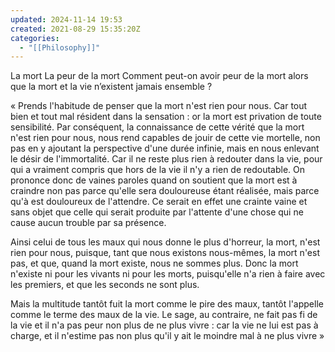 ```yaml
---
updated: 2024-11-14 19:53
created: 2021-08-29 15:35:20Z
categories:
  - "[[Philosophy]]"
---
```


La mort 
La peur de la mort
Comment peut-on avoir peur de la mort alors que la mort et la vie n’existent jamais ensemble ?


« Prends l'habitude de penser que la mort n'est rien pour nous. Car tout bien et tout mal résident dans la sensation : or la mort est privation de toute sensibilité. Par conséquent, la connaissance de cette vérité que la mort n'est rien pour nous, nous rend capables de jouir de cette vie mortelle, non pas en y ajoutant la perspective d'une durée infinie, mais en nous enlevant le désir de l'immortalité. Car il ne reste plus rien à redouter dans la vie, pour qui a vraiment compris que hors de la vie il n'y a rien de redoutable. On prononce donc de vaines paroles quand on soutient que la mort est à craindre non pas parce qu'elle sera douloureuse étant réalisée, mais parce qu'à est douloureux de l'attendre. Ce serait en effet une crainte vaine et sans objet que celle qui serait produite par l'attente d'une chose qui ne cause aucun trouble par sa présence.

Ainsi celui de tous les maux qui nous donne le plus d'horreur, la mort, n'est rien pour nous, puisque, tant que nous existons nous-mêmes, la mort n'est pas, et que, quand la mort existe, nous ne sommes plus. Donc la mort n'existe ni pour les vivants ni pour les morts, puisqu'elle n'a rien à faire avec les premiers, et que les seconds ne sont plus.

Mais la multitude tantôt fuit la mort comme le pire des maux, tantôt l'appelle comme le terme des maux de la vie. Le sage, au contraire, ne fait pas fi de la vie et il n'a pas peur non plus de ne plus vivre : car la vie ne lui est pas à charge, et il n'estime pas non plus qu'il y ait le moindre mal à ne plus vivre »